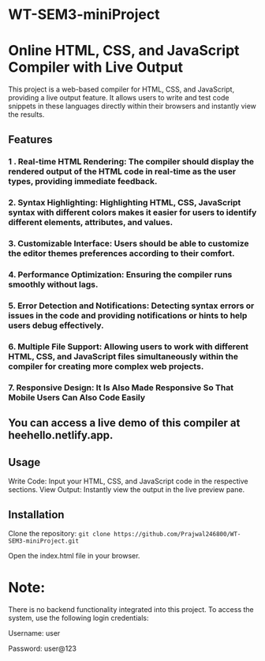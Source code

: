 # WT-SEM3-miniProject
# Online HTML, CSS, and JavaScript Compiler with Live Output

This project is a web-based compiler for HTML, CSS, and JavaScript, providing a live output feature. It allows users to write and test code snippets in these languages directly within their browsers and instantly view the results.

## Features
### 1 . Real-time HTML Rendering: The compiler should display the rendered output of the HTML code in real-time as the user types, providing immediate feedback.
### 2. Syntax Highlighting: Highlighting HTML, CSS, JavaScript syntax with different colors makes it easier for users to identify different elements, attributes, and values.
### 3. Customizable Interface: Users should be able to customize the editor themes preferences according to their comfort.
### 4. Performance Optimization: Ensuring the compiler runs smoothly without lags.
### 5. Error Detection and Notifications: Detecting syntax errors or issues in the code and providing notifications or hints to help users debug effectively.
### 6. Multiple File Support: Allowing users to work with different HTML, CSS, and JavaScript files simultaneously within the compiler for creating more complex web projects.
### 7. Responsive Design: It Is Also Made Responsive So That Mobile Users Can Also Code Easily

## You can access a live demo of this compiler at heehello.netlify.app.

## Usage
Write Code: Input your HTML, CSS, and JavaScript code in the respective sections.
View Output: Instantly view the output in the live preview pane.

## Installation
Clone the repository:
``` git clone https://github.com/Prajwal246800/WT-SEM3-miniProject.git ```   

Open the index.html file in your browser.


# Note:
There is no backend functionality integrated into this project. To access the system, use the following login credentials:

Username: user

Password: user@123
